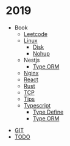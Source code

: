 # 2019

- Book
  - [Leetcode](book/leetcode/README.md)
  - [Linux](book/linux/README.md)
    * [Disk](book/linux/disk.md)
    * [Nohup](book/linux/nohup.md)
  - Nestjs
    * [Type ORM](book/nestjs/TypeORM.md)
  - [Nginx](book/nginx/README.md)
  - [React](book/react/README.md)
  - [Rust](book/rust/README.md)
  - [TCP](book/TCP/README.md)
  - [Tips](book/tips/README.md)
  - [Typescript](book/typescript/README.md)
    * [Type Define](book/typescript/TypeDefine.md)
    * [Type ORM](book/typescript/TypeORM.md)
* [GIT](GIT.md)
* [TODO](TODO.md)

